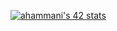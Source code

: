 [![ahammani's 42 stats](https://badge.mediaplus.ma/darkblue/ahammani)](https://github.com/oakoudad/badge42)
